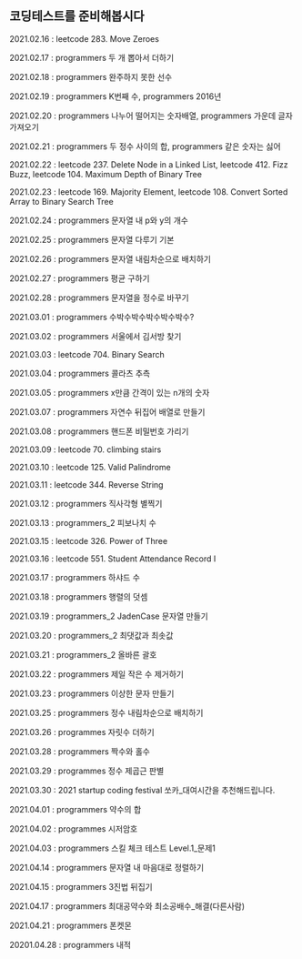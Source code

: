## 코딩테스트를 준비해봅시다





2021.02.16 : leetcode 283. Move Zeroes

2021.02.17 : programmers 두 개 뽑아서 더하기

2021.02.18 : programmers 완주하지 못한 선수

2021.02.19 : programmers K번째 수, programmers 2016년

2021.02.20 : programmers 나누어 떨어지는 숫자배열, programmers 가운데 글자 가져오기

2021.02.21 : programmers 두 정수 사이의 합, programmers 같은 숫자는 싫어

2021.02.22 : leetcode 237. Delete Node in a Linked List, leetcode 412. Fizz Buzz, leetcode 104. Maximum Depth of Binary Tree

2021.02.23 : leetcode 169. Majority Element, leetcode 108. Convert Sorted Array to Binary Search Tree

2021.02.24 : programmers 문자열 내 p와 y의 개수

2021.02.25 : programmers 문자열 다루기 기본

2021.02.26 : programmers 문자열 내림차순으로 배치하기

2021.02.27 : programmers 평균 구하기

2021.02.28 : programmers 문자열을 정수로 바꾸기

2021.03.01 : programmers 수박수박수박수박수박수?

2021.03.02 : programmers 서울에서 김서방 찾기

2021.03.03 : leetcode 704. Binary Search

2021.03.04 : programmers 콜라츠 추측

2021.03.05 : programmers x만큼 간격이 있는 n개의 숫자

2021.03.07 : programmers 자연수 뒤집어 배열로 만들기

2021.03.08 : programmers 핸드폰 비밀번호 가리기

2021.03.09 : leetcode 70. climbing stairs

2021.03.10 : leetcode 125. Valid Palindrome

2021.03.11 : leetcode 344. Reverse String

2021.03.12 : programmers 직사각형 별찍기

2021.03.13 : programmers_2 피보나치 수

2021.03.15 : leetcode 326. Power of Three

2021.03.16 : leetcode 551. Student Attendance Record I

2021.03.17 : programmers 하샤드 수

2021.03.18 : programmers 행렬의 덧셈

2021.03.19 : programmers_2 JadenCase 문자열 만들기

2021.03.20 : programmers_2 최댓값과 최솟값

2021.03.21 : programmers_2 올바른 괄호

2021.03.22 : programmers 제일 작은 수 제거하기

2021.03.23 : programmers 이상한 문자 만들기

2021.03.25 : programmers 정수 내림차순으로 배치하기

2021.03.26 : programmes 자릿수 더하기

2021.03.28 : programmers 짝수와 홀수

2021.03.29 : programmes 정수 제곱근 판별

2021.03.30 : 2021 startup coding festival 쏘카_대여시간을 추천해드립니다.

2021.04.01 : programmers 약수의 합

2021.04.02 : programmes 시저암호

2021.04.03 : programmers 스킬 체크 테스트 Level.1_문제1

2021.04.14 : programmers 문자열 내 마음대로 정렬하기

2021.04.15 : programmers 3진법 뒤집기

2021.04.17 : programmers 최대공약수와 최소공배수_해결(다른사람)

2021.04.21 : programmers 폰켓몬

20201.04.28 : programmers 내적